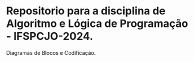 # Repositorio para a disciplina de Algoritmo e Lógica de Programação - IFSPCJO-2024.


Diagramas de Blocos e Codificação.
